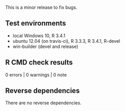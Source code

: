 This is a minor release to fix bugs.

## Test environments
* local Windows 10, R 3.4.1
* ubuntu 12.04 (on travis-ci), R 3.3.3, R 3.4.1, R-devel
* win-builder (devel and release)

## R CMD check results

0 errors | 0 warnings | 0 note

## Reverse dependencies

There are no reverse dependencies.



